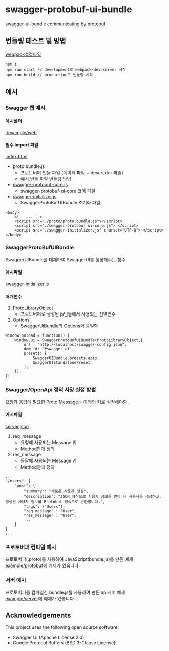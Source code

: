 # swagger-protobuf-ui-bundle
swagger-ui-bundle communicating by protobuf

## 번들링 테스트 및 방법
[webpack설정파일](./webpack.config.js)

```
npm i
npm run start // development로 webpack-dev-server 시작
npm run build // production로 번들링 시작
```

## 예시
### Swagger 웹 예시

#### 예시폴더
[./example/web](./example/web)

#### 필수 import 파일
[index.html](./example/web/index.html)

- proto.bundle.js
    - 프로토버퍼 번들 파일 (데이터 파일 + descriptor 파일)
    - [예시 번들 파일 번들링 방법](./example/protobuf/README.md)
- [swagger-protobuf-core.js](./example/web/swagger-protobuf-core.js)
    - swagger-protobuf-ui-core 코어 파일
- [swagger-initializer.js](./example/web/swagger-initializer.js)
    - SwaggerProtoBufUIBundle 초기화 파일

```
<body>
    <!-- ... -->
    <script src="./proto/proto.bundle.js"></script>
    <script src="./swagger-protobuf-ui-core.js"> </script>
    <script src="./swagger-initializer.js" charset="UTF-8"> </script>
</body>
```

### SwaggerProtoBufUIBundle
SwaggerUIBundle를 대체하여 SwaggerUI를 생성해주는 함수

#### 예시파일
[swagger-initializer.js](./example/web/swagger-initializer.js)

#### 매개변수
1. [ProtoLibraryObject](./example/protobuf/webpack.config.js#L12)
    - 프로토버퍼로 생성된 js번들에서 사용되는 전역변수
2. Options
    - SwaggerUiBundle의 Options와 동일함
```
window.onload = function() {
	window.ui = SwaggerProtoBufUIBundle(ProtoLibraryObject,{
        url : "http://localhost/swagger-config.json",
        dom_id: '#swagger-ui',
        presets: [
            SwaggerUIBundle.presets.apis,
            SwaggerUIStandalonePreset
        ],
    });
};
```

### Swagger/OpenApi 정의 사양 설정 방법
요청과 응답에 필요한 Proto.Message는 아래의 키로 설정해야함.

#### 예시파일
[server.json](./example/web/server.json)

1. req_message
    - 요청에 사용되는 Message 키
    - Method안에 정의
2. res_message
    - 응답에 사용되는 Message 키
    - Method안에 정의
```
...
"/users": {
    "post": {
        "summary": "새로운 사용자 생성",
        "description": "JSON 형식으로 사용자 정보를 받아 새 사용자를 생성하고, 생성된 사용자 정보를 Protobuf 형식으로 반환합니다.",
        "tags": ["Users"],
        "req_message" : "User",
        "res_message" : "User",
        ...
    }
}
...
```

### 프로토버퍼 컴파일 예시
프로토버퍼(.proto)를 사용하여 JavaScript(bundle.js)를 만든 예제<br/>
[example/protobuf](./example/protobuf)에 예제가 있습니다.

### 서버 예시
프로토버퍼를 컴파일한 bundle.js를 사용하여 만든 api서버 예제<br/>
[example/server]((./example/server))에 예제가 있습니다.

## Acknowledgements

This project uses the following open source software:

- Swagger UI (Apache License 2.0)
- Google Protocol Buffers (BSD 3-Clause License)